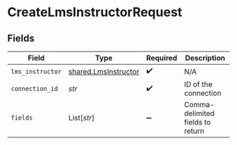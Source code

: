 # CreateLmsInstructorRequest


## Fields

| Field                                                        | Type                                                         | Required                                                     | Description                                                  |
| ------------------------------------------------------------ | ------------------------------------------------------------ | ------------------------------------------------------------ | ------------------------------------------------------------ |
| `lms_instructor`                                             | [shared.LmsInstructor](../../models/shared/lmsinstructor.md) | :heavy_check_mark:                                           | N/A                                                          |
| `connection_id`                                              | *str*                                                        | :heavy_check_mark:                                           | ID of the connection                                         |
| `fields`                                                     | List[*str*]                                                  | :heavy_minus_sign:                                           | Comma-delimited fields to return                             |
